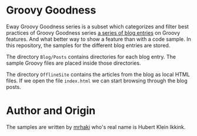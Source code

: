 # Groovy Goodness

Eway Groovy Goodness series is a subset which categorizes and filter best practices of Groovy Goodness series [a series of blog entries](http://mrhaki.blogspot.com) on Groovy features. And what better way to show a feature than with a code sample. In this repository, the samples for the different blog entries are stored.

The directory `Blog/Posts` contains directories for each blog entry. The sample Groovy files are placed inside those directories.

The directory `OfflineSite` contains the articles from the blog as local HTML files. If we open the file `index.html` we can start browsing through the blog posts.

# Author and Origin
The samples are written by [mrhaki](http://www.mrhaki.com) who's real name is Hubert Klein Ikkink. 
